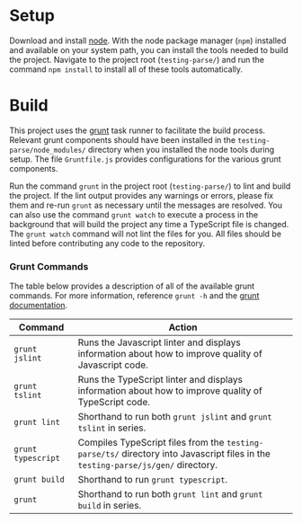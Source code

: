 # Setup
Download and install [node](https://nodejs.org/).  With the node package manager (`npm`) installed and available on your system path, you can install the tools needed to build the project.  Navigate to the project root (`testing-parse/`) and run the command `npm install` to install all of these tools automatically.

# Build
This project uses the [grunt](http://gruntjs.com/) task runner to facilitate the build process.  Relevant grunt components should have been installed in the `testing-parse/node_modules/` directory when you installed the node tools during setup.  The file `Gruntfile.js` provides configurations for the various grunt components.

Run the command `grunt` in the project root (`testing-parse/`) to lint and build the project.  If the lint output provides any warnings or errors, please fix them and re-run `grunt` as necessary until the messages are resolved.  You can also use the command `grunt watch` to execute a process in the background that will build the project any time a TypeScript file is changed.  The `grunt watch` command will not lint the files for you.  All files should be linted before contributing any code to the repository.

### Grunt Commands
The table below provides a description of all of the available grunt commands.  For more information, reference `grunt -h` and the [grunt documentation](http://gruntjs.com/getting-started).

| Command | Action |
| --- | --- |
| `grunt jslint` | Runs the Javascript linter and displays information about how to improve quality of Javascript code. |
| `grunt tslint` | Runs the TypeScript linter and displays information about how to improve quality of TypeScript code. |
| `grunt lint` | Shorthand to run both `grunt jslint` and `grunt tslint` in series. |
| `grunt typescript` | Compiles TypeScript files from the `testing-parse/ts/` directory into Javascript files in the `testing-parse/js/gen/` directory. |
| `grunt build` | Shorthand to run `grunt typescript`. |
| `grunt` | Shorthand to run both `grunt lint` and `grunt build` in series. |
